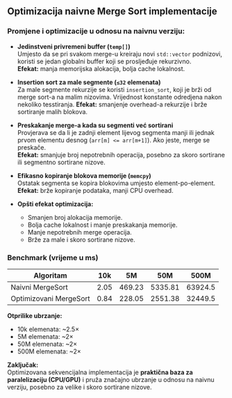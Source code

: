 ## Optimizacija naivne Merge Sort implementacije

### Promjene i optimizacije u odnosu na naivnu verziju:

- **Jedinstveni privremeni buffer (`temp[]`)**  
  Umjesto da se pri svakom merge-u kreiraju novi `std::vector` podnizovi, koristi se jedan globalni buffer koji se prosljeđuje rekurzivno.  
  **Efekat:** manja memorijska alokacija, bolja cache lokalnost.

- **Insertion sort za male segmente (`≤32` elemenata)**  
  Za male segmente rekurzije se koristi `insertion_sort`, koji je brži od merge sort-a na malim nizovima. Vrijednost konstante odredjena nakon nekoliko tesstiranja.
  **Efekat:** smanjenje overhead-a rekurzije i brže sortiranje malih blokova.

- **Preskakanje merge-a kada su segmenti već sortirani**  
  Provjerava se da li je zadnji element lijevog segmenta manji ili jednak prvom elementu desnog (`arr[m] <= arr[m+1]`). Ako jeste, merge se preskače.  
  **Efekat:** smanjuje broj nepotrebnih operacija, posebno za skoro sortirane ili segmentno sortirane nizove.

- **Efikasno kopiranje blokova memorije (`memcpy`)**  
  Ostatak segmenta se kopira blokovima umjesto element-po-element.  
  **Efekat:** brže kopiranje podataka, manji CPU overhead.

- **Opšti efekat optimizacija:**  
  - Smanjen broj alokacija memorije.  
  - Bolja cache lokalnost i manje preskakanja memorije.  
  - Manje nepotrebnih merge operacija.  
  - Brže za male i skoro sortirane nizove.  

### Benchmark (vrijeme u ms)

| Algoritam | 10k | 5M | 50M | 500M |
|-----------|-----|----|-----|------|
| Naivni MergeSort | 2.05 | 469.23 | 5335.81 | 63924.5 |
| Optimizovani MergeSort | 0.84 | 228.05 | 2551.38 | 32449.5 |

**Otprilike ubrzanje:**
- 10k elemenata: ~2.5×  
- 5M elemenata: ~2×  
- 50M elemenata: ~2×  
- 500M elemenata: ~2×  

**Zaključak:**  
Optimizovana sekvencijalna implementacija je **praktična baza za paralelizaciju (CPU/GPU)** i pruža značajno ubrzanje u odnosu na naivnu verziju, posebno za velike i skoro sortirane nizove.
